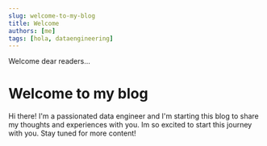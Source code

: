 ```yaml
---
slug: welcome-to-my-blog
title: Welcome
authors: [me]
tags: [hola, dataengineering]
---
```


Welcome dear readers...

<!-- truncate -->

# Welcome to my blog
Hi there!
I'm a passionated data engineer and I'm starting this blog to share my thoughts and experiences with you. Im so excited to start this journey with you. Stay tuned for more content!

